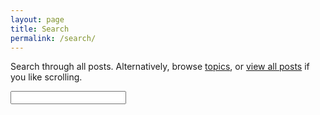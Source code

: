 ```yaml
---
layout: page
title: Search
permalink: /search/
---
```


<p>Search through all posts. Alternatively, browse <a href="{{ "/topics" | relative_url }}">topics</a>, or <a href="{{ "/all" | relative_url }}">view all posts</a> if you like scrolling.</p>

<!-- Html Elements for Search -->
<div id="search-container">
<input type="text" id="search-input">
<ol id="results-container"></ol>
</div>

<!-- Script pointing to search-script.js -->
<script src="/search.js" type="text/javascript"></script>

<!-- Configuration -->
<script type="text/javascript">
SimpleJekyllSearch({
  searchInput: document.getElementById('search-input'),
  resultsContainer: document.getElementById('results-container'),
  json: '/search.json',
  searchResultTemplate: '<li><a href="{url}" title="{title}">{title}</a> &middot; {tags}</li>',
  noResultsText: 'No results found.',
  limit: 100,
  fuzzy: false,
  exclude: ['Welcome']
})
</script>
